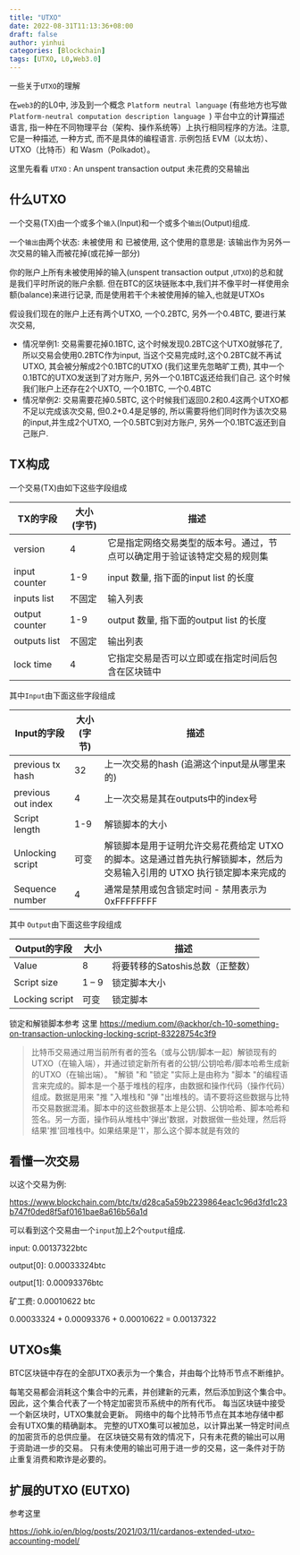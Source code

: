 ```yaml
---
title: "UTXO"
date: 2022-08-31T11:13:36+08:00
draft: false
author: yinhui
categories: [Blockchain]
tags: [UTXO, L0,Web3.0] 
---
```


一些关于`UTXO`的理解

<!--more-->



在`web3`的的L0中, 涉及到一个概念 `Platform neutral language` (有些地方也写做 `Platform-neutral computation description language `) 平台中立的计算描述语言, 指一种在不同物理平台（架构、操作系统等）上执行相同程序的方法。注意, 它是一种描述, 一种方式, 而不是具体的编程语言.  示例包括 EVM（以太坊）、UTXO（比特币）和 Wasm（Polkadot）。

这里先看看 `UTXO` :  An unspent transaction output 未花费的交易输出



## 什么UTXO

一个交易(TX)由一个或多个`输入`(Input)和一个或多个`输出`(Output)组成.

一个`输出`由两个状态: 未被使用 和 已被使用, 这个使用的意思是: 该输出作为另外一次交易的输入而被花掉(或花掉一部分)

你的账户上所有未被使用掉的输入(unspent transaction output ,`UTXO`)的总和就是我们平时所说的账户余额. 但在BTC的区块链账本中,我们并不像平时一样使用余额(balance)来进行记录, 而是使用若干个未被使用掉的输入,也就是UTXOs

假设我们现在的账户上还有两个UTXO, 一个0.2BTC, 另外一个0.4BTC, 要进行某次交易, 

+ 情况举例1: 交易需要花掉0.1BTC, 这个时候发现0.2BTC这个UTXO就够花了, 所以交易会使用0.2BTC作为input, 当这个交易完成时,这个0.2BTC就不再试UTXO, 其会被分解成2个0.1BTC的UTXO (我们这里先忽略旷工费), 其中一个0.1BTC的UTXO发送到了对方账户, 另外一个0.1BTC返还给我们自己. 这个时候我们账户上还存在2个UXTO, 一个0.1BTC, 一个0.4BTC
+ 情况举例2: 交易需要花掉0.5BTC, 这个时候我们返回0.2和0.4这两个UTXO都不足以完成该次交易, 但0.2+0.4是足够的, 所以需要将他们同时作为该次交易的input,并生成2个UTXO, 一个0.5BTC到对方账户, 另外一个0.1BTC返还到自己账户. 



## TX构成



一个交易(TX)由如下这些字段组成

| TX的字段       | 大小 (字节) | 描述                                                         |
| -------------- | ----------- | ------------------------------------------------------------ |
| version        | 4           | 它是指定网络交易类型的版本号。通过，节点可以确定用于验证该特定交易的规则集 |
| input counter  | 1-9         | input 数量, 指下面的input list 的长度                        |
| inputs list    | 不固定      | 输入列表                                                     |
| output counter | 1-9         | output 数量, 指下面的output list 的长度                      |
| outputs list   | 不固定      | 输出列表                                                     |
| lock time      | 4           | 它指定交易是否可以立即或在指定时间后包含在区块链中           |

其中`Input`由下面这些字段组成



| Input的字段        | 大小 (字节) | 描述                                                         |
| ------------------ | ----------- | ------------------------------------------------------------ |
| previous  tx  hash | 32          | 上一次交易的hash (追溯这个input是从哪里来的)                 |
| previous out index | 4           | 上一次交易是其在outputs中的index号                           |
| Script length      | 1-9         | 解锁脚本的大小                                               |
| Unlocking script   | 可变        | 解锁脚本是用于证明允许交易花费给定 UTXO 的脚本。这是通过首先执行解锁脚本，然后为交易输入引用的 UTXO 执行锁定脚本来完成的 |
| Sequence number    | 4           | 通常是禁用或包含锁定时间 - 禁用表示为0xFFFFFFFF              |

其中 `Output`由下面这些字段组成

| Output的字段   | 大小  | 描述                             |
| -------------- | ----- | -------------------------------- |
| Value          | 8     | 将要转移的Satoshis总数（正整数） |
| Script size    | 1 – 9 | 锁定脚本大小                     |
| Locking script | 可变  | 锁定脚本                         |

锁定和解锁脚本参考 这里 https://medium.com/@ackhor/ch-10-something-on-transaction-unlocking-locking-script-83228754c3f9

> 比特币交易通过用当前所有者的签名（或与公钥/脚本一起）解锁现有的UTXO（在输入端），并通过锁定新所有者的公钥/公钥哈希/脚本哈希生成新的UTXO（在输出端）。
> "解锁 "和 "锁定 "实际上是由称为 "脚本 "的编程语言来完成的。脚本是一个基于堆栈的程序，由数据和操作代码（操作代码）组成。数据是用来 "推 "入堆栈和 "弹 "出堆栈的。请不要将这些数据与比特币交易数据混淆。脚本中的这些数据基本上是公钥、公钥哈希、脚本哈希和签名。另一方面，操作码从堆栈中'弹出'数据，对数据做一些处理，然后将结果'推'回堆栈中。如果结果是'1'，那么这个脚本就是有效的



## 看懂一次交易

以这个交易为例:

https://www.blockchain.com/btc/tx/d28ca5a59b2239864eac1c96d3fd1c23b747f0ded8f5af0161bae8a616b56a1d

可以看到这个交易由一个`input`加上2个`output`组成.

input:  0.00137322btc

output[0]: 0.00033324btc

output[1]: 0.00093376btc

矿工费: 0.00010622 btc



0.00033324 + 0.00093376 + 0.00010622 = 0.00137322



## UTXOs集

BTC区块链中存在的全部UTXO表示为一个集合，并由每个比特币节点不断维护。

每笔交易都会消耗这个集合中的元素，并创建新的元素，然后添加到这个集合中。
因此，这个集合代表了一个特定加密货币系统中的所有代币。
每当区块链中接受一个新区块时，UTXO集就会更新。
网络中的每个比特币节点在其本地存储中都会有UTXO集的精确副本。
完整的UTXO集可以被加总，以计算出某一特定时间点的加密货币的总供应量。
在区块链交易有效的情况下，只有未花费的输出可以用于资助进一步的交易。
只有未使用的输出可用于进一步的交易，这一条件对于防止重复消费和欺诈是必要的。



## 扩展的UTXO  (EUTXO)



参考这里

https://iohk.io/en/blog/posts/2021/03/11/cardanos-extended-utxo-accounting-model/
